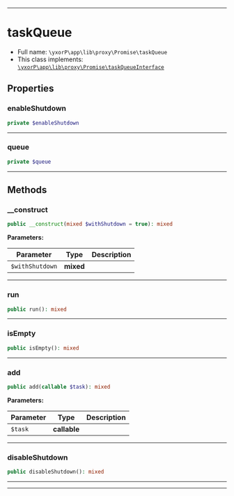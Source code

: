 ***

# taskQueue





* Full name: `\yxorP\app\lib\proxy\Promise\taskQueue`
* This class implements:
[`\yxorP\app\lib\proxy\Promise\taskQueueInterface`](./taskQueueInterface.md)



## Properties


### enableShutdown



```php
private $enableShutdown
```






***

### queue



```php
private $queue
```






***

## Methods


### __construct



```php
public __construct(mixed $withShutdown = true): mixed
```








**Parameters:**

| Parameter | Type | Description |
|-----------|------|-------------|
| `$withShutdown` | **mixed** |  |




***

### run



```php
public run(): mixed
```











***

### isEmpty



```php
public isEmpty(): mixed
```











***

### add



```php
public add(callable $task): mixed
```








**Parameters:**

| Parameter | Type | Description |
|-----------|------|-------------|
| `$task` | **callable** |  |




***

### disableShutdown



```php
public disableShutdown(): mixed
```











***


***

